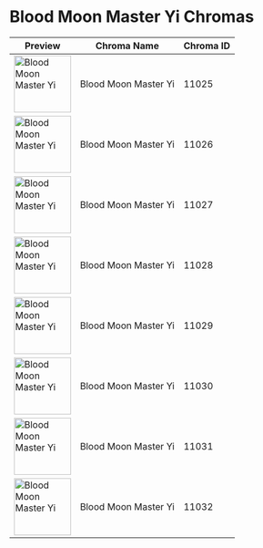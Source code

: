 # Blood Moon Master Yi Chromas

| Preview | Chroma Name | Chroma ID |
|---|---|---|
| <img src='https://raw.communitydragon.org/latest/plugins/rcp-be-lol-game-data/global/default/v1/champion-chroma-images/11/11025.png' alt='Blood Moon Master Yi' width='100'> | Blood Moon Master Yi | 11025 |
| <img src='https://raw.communitydragon.org/latest/plugins/rcp-be-lol-game-data/global/default/v1/champion-chroma-images/11/11026.png' alt='Blood Moon Master Yi' width='100'> | Blood Moon Master Yi | 11026 |
| <img src='https://raw.communitydragon.org/latest/plugins/rcp-be-lol-game-data/global/default/v1/champion-chroma-images/11/11027.png' alt='Blood Moon Master Yi' width='100'> | Blood Moon Master Yi | 11027 |
| <img src='https://raw.communitydragon.org/latest/plugins/rcp-be-lol-game-data/global/default/v1/champion-chroma-images/11/11028.png' alt='Blood Moon Master Yi' width='100'> | Blood Moon Master Yi | 11028 |
| <img src='https://raw.communitydragon.org/latest/plugins/rcp-be-lol-game-data/global/default/v1/champion-chroma-images/11/11029.png' alt='Blood Moon Master Yi' width='100'> | Blood Moon Master Yi | 11029 |
| <img src='https://raw.communitydragon.org/latest/plugins/rcp-be-lol-game-data/global/default/v1/champion-chroma-images/11/11030.png' alt='Blood Moon Master Yi' width='100'> | Blood Moon Master Yi | 11030 |
| <img src='https://raw.communitydragon.org/latest/plugins/rcp-be-lol-game-data/global/default/v1/champion-chroma-images/11/11031.png' alt='Blood Moon Master Yi' width='100'> | Blood Moon Master Yi | 11031 |
| <img src='https://raw.communitydragon.org/latest/plugins/rcp-be-lol-game-data/global/default/v1/champion-chroma-images/11/11032.png' alt='Blood Moon Master Yi' width='100'> | Blood Moon Master Yi | 11032 |
